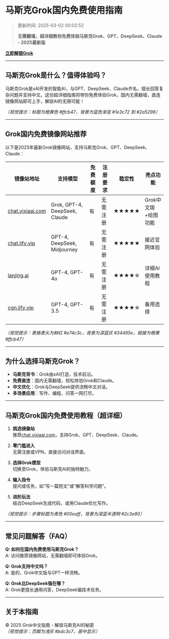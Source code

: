 # 马斯克Grok国内免费使用指南
>更新时间: 2025-03-02 00:02:52
>
> **无需翻墙，超详细教你免费体验马斯克Grok、GPT、DeepSeek、Claude - 2025最新版**

**[立即解锁Grok](https://chat.yixiaai.com)**  

---

## 马斯克Grok是什么？值得体验吗？

马斯克Grok是xAI开发的智能AI，与GPT、DeepSeek、Claude齐名，擅长回答复杂问题并支持中文。这份超详细指南将带你免费体验Grok，国内无需翻墙，直连镜像网站即可上手，解锁AI的无限可能！

*（视觉提示：标题为橙黄色 #ffcb47，背景为蓝色渐变 #1e3c72 到 #2a5298）*

---

## Grok国内免费镜像网站推荐

以下是2025年最新Grok镜像网站，支持马斯克Grok、GPT、DeepSeek、Claude：

| 镜像站地址                | 支持模型              | 免费额度 | 注册要求  | 稳定性 | 亮点功能            |
|---------------------------|-----------------------|----------|-----------|--------|---------------------|
| [chat.yixiaai.com](https://chat.yixiaai.com) | Grok, GPT-4, DeepSeek, Claude | 有       | 无需注册  | ★★★★★  | Grok中文版+绘图功能 |
| [chat.lify.vip](https://chat.lify.vip)       | GPT-4, DeepSeek, Midjourney   | 有       | 无需注册  | ★★★★★  | 接近官网体验       |
| [lanjing.ai](https://lanjing.ai)             | GPT-4, GPT-4o                | 有       | 无需注册  | ★★★★☆  | 详细AI使用教程     |
| [cgn.lify.vip](https://cgn.lify.vip)         | GPT-4, GPT-3.5              | 有       | 无需注册  | ★★★★☆  | 备用选择           |

*（视觉提示：表格表头为鲜红 #e74c3c，背景为深蓝灰 #34495e，链接为橙黄 #ffcb47）*

---

## 为什么选择马斯克Grok？

- **马斯克背书**：Grok由xAI打造，技术前沿。
- **免费直连**：国内无需翻墙，轻松体验Grok和Claude。
- **中文优化**：Grok与DeepSeek提供流畅中文对话。
- **多场景应用**：写作、编程、问答一网打尽。

---

## 马斯克Grok国内免费使用教程（超详细）

1. **挑选镜像站**  
   推荐[chat.yixiaai.com](https://chat.yixiaai.com)，支持Grok、GPT、DeepSeek、Claude。

2. **零门槛进入**  
   无需注册或VPN，直接访问对话界面。

3. **选择Grok模型**  
   切换至Grok，体验马斯克AI的独特魅力。

4. **输入指令**  
   提问或任务，如“写一篇短文”或“解答科学问题”。

5. **进阶玩法**  
   结合DeepSeek生成代码，或用Claude优化写作。

*（视觉提示：步骤标题为青色 #00eaff，背景为深蓝半透明 #2c3e80）*

---

## 常见问题解答（FAQ）

**Q: 如何在国内免费使用马斯克Grok？**  
A: 访问推荐镜像网站，无需翻墙即可体验Grok。

**Q: Grok支持中文吗？**  
A: 是的，Grok中文版与GPT一样流畅。

**Q: Grok比DeepSeek强在哪？**  
A: Grok更擅长通用问答，DeepSeek偏技术任务。

---

## 关于本指南

© 2025 Grok中文指南 - 解锁马斯克AI的秘密  
*（视觉提示：页脚为浅灰 #bdc3c7，居中显示）*
